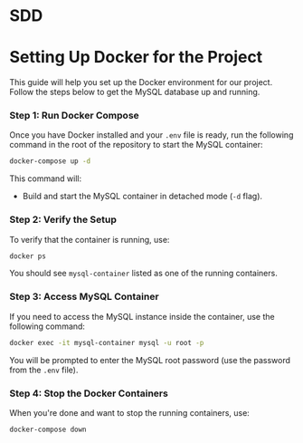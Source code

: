 # SDD

# Setting Up Docker for the Project

This guide will help you set up the Docker environment for our project. Follow the steps below to get the MySQL database up and running.


### Step 1: Run Docker Compose
Once you have Docker installed and your `.env` file is ready, run the following command in the root of the repository to start the MySQL container:

```sh
docker-compose up -d
```

This command will:
- Build and start the MySQL container in detached mode (`-d` flag).

### Step 2: Verify the Setup
To verify that the container is running, use:

```sh
docker ps
```

You should see `mysql-container` listed as one of the running containers.

### Step 3: Access MySQL Container
If you need to access the MySQL instance inside the container, use the following command:

```sh
docker exec -it mysql-container mysql -u root -p
```

You will be prompted to enter the MySQL root password (use the password from the `.env` file).

### Step 4: Stop the Docker Containers
When you're done and want to stop the running containers, use:

```sh
docker-compose down
```

